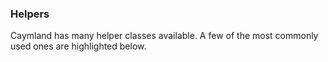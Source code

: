 ### Helpers

Caymland has many helper classes available. A few of the most commonly used ones are highlighted below.
